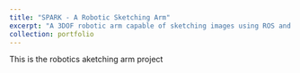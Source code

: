 ```yaml
---
title: "SPARK - A Robotic Sketching Arm"
excerpt: "A 3DOF robotic arm capable of sketching images using ROS and OpenCV<br/><img src='/images/500x300.png'>"
collection: portfolio
---
```


This is the robotics aketching arm project
